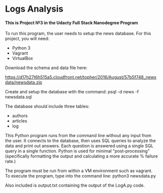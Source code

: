 # Logs Analysis

#### This is Project №3 in the Udacty Full Stack Nanodegree Program


To run this program, the user needs to setup the news database.
For this project, you will need:
* Python 3
* Vagrant
* VirtualBox

Download the schema and data file here: 

https://d17h27t6h515a5.cloudfront.net/topher/2016/August/57b5f748_newsdata/newsdata.zip

Create and setup the database with the command: psql -d news -f newsdata.sql

The database should include three tables:
* authors
* articles
* log


This Python program runs from the command line without any input from the user. It connects to the database, then uses SQL queries to analyze the data and print out answers. Each question is answered using a single SQL query in a single function. Python is used for minimal "post-processing" (specifically formatting the output and calculating a more accurate % failure rate.)

The program must be run from within a VM environment such as vagrant. To execute the program, type into the command line: python3 newsdata.py

Also included is output.txt containing the output of the LogA.py code.
